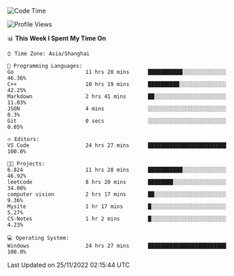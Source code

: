 <!--START_SECTION:waka-->
![Code Time](http://img.shields.io/badge/Code%20Time-378%20hrs%2058%20mins-blue)

![Profile Views](http://img.shields.io/badge/Profile%20Views-3-blue)

📊 **This Week I Spent My Time On** 

```text
⌚︎ Time Zone: Asia/Shanghai

💬 Programming Languages: 
Go                       11 hrs 20 mins      ███████████░░░░░░░░░░░░░░   46.36% 
C++                      10 hrs 19 mins      ██████████░░░░░░░░░░░░░░░   42.25% 
Markdown                 2 hrs 41 mins       ██░░░░░░░░░░░░░░░░░░░░░░░   11.03% 
JSON                     4 mins              ░░░░░░░░░░░░░░░░░░░░░░░░░   0.3% 
Git                      0 secs              ░░░░░░░░░░░░░░░░░░░░░░░░░   0.05%

🔥 Editors: 
VS Code                  24 hrs 27 mins      █████████████████████████   100.0%

🐱‍💻 Projects: 
6.824                    11 hrs 28 mins      ███████████░░░░░░░░░░░░░░   46.92% 
leetcode                 8 hrs 20 mins       ████████░░░░░░░░░░░░░░░░░   34.08% 
computer vision          2 hrs 17 mins       ██░░░░░░░░░░░░░░░░░░░░░░░   9.36% 
Mysite                   1 hr 17 mins        █░░░░░░░░░░░░░░░░░░░░░░░░   5.27% 
CS-Notes                 1 hr 2 mins         █░░░░░░░░░░░░░░░░░░░░░░░░   4.23%

💻 Operating System: 
Windows                  24 hrs 27 mins      █████████████████████████   100.0%

```


 Last Updated on 25/11/2022 02:15:44 UTC
<!--END_SECTION:waka-->